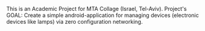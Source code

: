This is an Academic Project for MTA Collage (Israel, Tel-Aviv). Project's GOAL: Create a simple android-application for managing devices (electronic devices like lamps) via zero configuration networking.